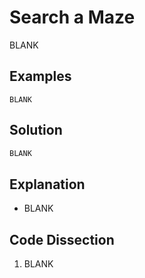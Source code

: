 # Search a Maze
BLANK

## Examples
```
BLANK
```

## Solution
```python
BLANK
```

## Explanation
* BLANK

## Code Dissection
1. BLANK